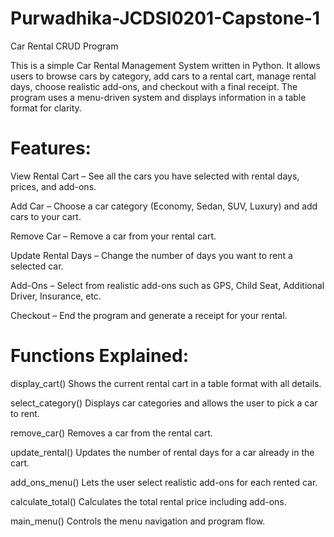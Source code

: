 # Purwadhika-JCDSI0201-Capstone-1

Car Rental CRUD Program

This is a simple Car Rental Management System written in Python. It allows users to browse cars by category, add cars to a rental cart, manage rental days, choose realistic add-ons, and checkout with a final receipt. The program uses a menu-driven system and displays information in a table format for clarity.

Features:
=

View Rental Cart – See all the cars you have selected with rental days, prices, and add-ons.

Add Car – Choose a car category (Economy, Sedan, SUV, Luxury) and add cars to your cart.

Remove Car – Remove a car from your rental cart.

Update Rental Days – Change the number of days you want to rent a selected car.

Add-Ons – Select from realistic add-ons such as GPS, Child Seat, Additional Driver, Insurance, etc.

Checkout – End the program and generate a receipt for your rental.

Functions Explained:
=

display_cart()
Shows the current rental cart in a table format with all details.

select_category()
Displays car categories and allows the user to pick a car to rent.

remove_car()
Removes a car from the rental cart.

update_rental()
Updates the number of rental days for a car already in the cart.

add_ons_menu()
Lets the user select realistic add-ons for each rented car.

calculate_total()
Calculates the total rental price including add-ons.

main_menu()
Controls the menu navigation and program flow.
